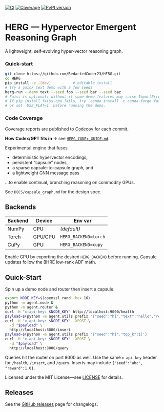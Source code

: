 [![CI](https://github.com/RedactedCoder23/HERG/actions/workflows/ci.yml/badge.svg?branch=main)](https://github.com/RedactedCoder23/HERG/actions/workflows/ci.yml)
[![Coverage](https://codecov.io/gh/RedactedCoder23/HERG/branch/main/graph/badge.svg)](https://codecov.io/gh/RedactedCoder23/HERG)
[![PyPI version](https://img.shields.io/pypi/v/herg.svg)](https://pypi.org/project/herg/)
# HERG — Hypervector Emergent Reasoning Graph

A lightweight, self-evolving hyper-vector reasoning graph.

### Quick-start

```bash
git clone https://github.com/RedactedCoder23/HERG.git
cd HERG
pip install -e .[dev]          # editable install
# try a quick text demo with a few seeds
herg-run --demo text --seed foo --seed bar --seed baz
# Faiss is optional; without it some demo features may raise ImportError
# If pip install faiss-cpu fails, try `conda install -c conda-forge faiss-cpu`
# or set `USE_FLAT=1` before running the demo.
```

### Code Coverage

Coverage reports are published to [Codecov](https://codecov.io/gh/RedactedCoder23/HERG) for each commit.

**How Codex/GPT fits in →** see [`HERG_CODEx_GUIDE.md`](HERG_CODEx_GUIDE.md).

Experimental engine that fuses
* deterministic hypervector encodings,
* persistent “capsule” nodes,
* a sparse capsule-to-capsule graph, and
* a lightweight GNN message pass

…to enable continual, branching reasoning on commodity GPUs.

See `DOCS/capsule_graph.md` for the design spec.

## Backends

| Backend | Device | Env var |
|---------|--------|---------|
| NumPy   | CPU    | *(default)* |
| Torch   | GPU/CPU| `HERG_BACKEND=torch` |
| CuPy    | GPU    | `HERG_BACKEND=cupy` |

Enable GPU by exporting the desired `HERG_BACKEND` before running. Capsule updates follow the BHRE low-rank ADF math.

## Quick-Start

Spin up a demo node and router then insert a capsule:

```bash
export NODE_KEY=$(openssl rand -hex 16)
python -m agent.node &
python -m agent.router &
curl -H "x-api-key: $NODE_KEY" http://localhost:9000/health
payload=$(python -m agent.utils prefix '{"seed":"hi","text":"hello","reward":0.1}')
curl -H "x-api-key: $NODE_KEY" -XPOST \
  -d "$payload" \
  http://localhost:8000/insert
payload=$(python -m agent.utils prefix '{"seed":"hi","top_k":1}')
curl -H "x-api-key: $NODE_KEY" -XPOST \
  -d "$payload" \
  http://localhost:8000/query
```

Queries hit the router on port 8000 as well.
Use the same `x-api-key` header for `/health`, `/insert`, and `/query`.
Inserts may include `{"seed":"abc", "reward":1.0}`.

Licensed under the MIT License—see [LICENSE](LICENSE) for details.

## Releases

See the [GitHub releases](https://github.com/RedactedCoder23/HERG/releases) page for changelogs.
